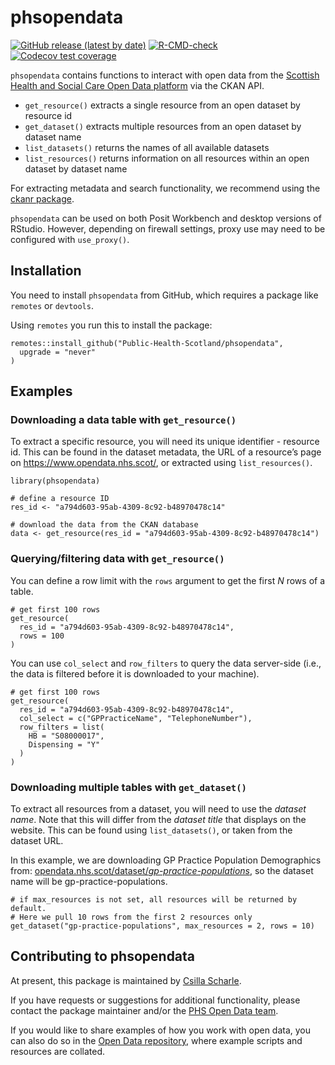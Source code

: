 <!-- README.md is generated from README.Rmd. Please edit that file -->

# phsopendata

<!-- badges: start -->

[![GitHub release (latest by
date)](https://img.shields.io/github/v/release/Public-Health-Scotland/phsopendata)](https://github.com/Public-Health-Scotland/phsopendata/releases/latest)
[![R-CMD-check](https://github.com/Public-Health-Scotland/phsopendata/actions/workflows/R-CMD-check.yaml/badge.svg)](https://github.com/Public-Health-Scotland/phsopendata/actions/workflows/R-CMD-check.yaml)
[![Codecov test
coverage](https://codecov.io/gh/Public-Health-Scotland/phsopendata/branch/master/graph/badge.svg)](https://app.codecov.io/gh/Public-Health-Scotland/phsopendata?branch=master)
<!-- badges: end -->

`phsopendata` contains functions to interact with open data from the
[Scottish Health and Social Care Open Data
platform](https://www.opendata.nhs.scot/) via the CKAN API.

-   `get_resource()` extracts a single resource from an open dataset by
    resource id
-   `get_dataset()` extracts multiple resources from an open dataset by
    dataset name
-   `list_datasets()` returns the names of all available datasets
-   `list_resources()` returns information on all resources within an
    open dataset by dataset name

For extracting metadata and search functionality, we recommend using the
[ckanr package](https://docs.ropensci.org/ckanr/).

`phsopendata` can be used on both Posit Workbench and desktop versions
of RStudio. However, depending on firewall settings, proxy use may need
to be configured with `use_proxy()`.

## Installation

You need to install `phsopendata` from GitHub, which requires a package
like `remotes` or `devtools`.

Using `remotes` you run this to install the package:

    remotes::install_github("Public-Health-Scotland/phsopendata",
      upgrade = "never"
    )

## Examples

### Downloading a data table with `get_resource()`

To extract a specific resource, you will need its unique identifier -
resource id. This can be found in the dataset metadata, the URL of a
resource’s page on <https://www.opendata.nhs.scot/>, or extracted using
`list_resources()`.

    library(phsopendata)

    # define a resource ID
    res_id <- "a794d603-95ab-4309-8c92-b48970478c14"

    # download the data from the CKAN database
    data <- get_resource(res_id = "a794d603-95ab-4309-8c92-b48970478c14")

### Querying/filtering data with `get_resource()`

You can define a row limit with the `rows` argument to get the first *N*
rows of a table.

    # get first 100 rows
    get_resource(
      res_id = "a794d603-95ab-4309-8c92-b48970478c14",
      rows = 100
    )

You can use `col_select` and `row_filters` to query the data server-side
(i.e., the data is filtered before it is downloaded to your machine).

    # get first 100 rows
    get_resource(
      res_id = "a794d603-95ab-4309-8c92-b48970478c14",
      col_select = c("GPPracticeName", "TelephoneNumber"),
      row_filters = list(
        HB = "S08000017",
        Dispensing = "Y"
      )
    )

### Downloading multiple tables with `get_dataset()`

To extract all resources from a dataset, you will need to use the
*dataset name*. Note that this will differ from the *dataset title* that
displays on the website. This can be found using `list_datasets()`, or
taken from the dataset URL.

In this example, we are downloading GP Practice Population Demographics
from:
[opendata.nhs.scot/dataset/*gp-practice-populations*](https://www.opendata.nhs.scot/dataset/gp-practice-populations),
so the dataset name will be gp-practice-populations.

    # if max_resources is not set, all resources will be returned by default.
    # Here we pull 10 rows from the first 2 resources only
    get_dataset("gp-practice-populations", max_resources = 2, rows = 10)

## Contributing to phsopendata

At present, this package is maintained by [Csilla
Scharle](https://github.com/csillasch).

If you have requests or suggestions for additional functionality, please
contact the package maintainer and/or the [PHS Open Data
team](phs.opendata@phs.scot).

If you would like to share examples of how you work with open data, you
can also do so in the [Open Data
repository](https://github.com/Public-Health-Scotland/Open-Data), where
example scripts and resources are collated.
